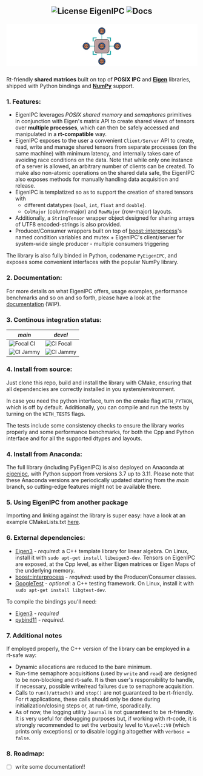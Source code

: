 <h2 align="center" style="text-decoration: none;"> <img src="https://img.shields.io/badge/License-GPLv2-purple.svg" alt="License"> EigenIPC <img src="https://img.shields.io/badge/Docs-WIP-yellow" alt="Docs">

![icon.svg](docs/sphinx/source/_static/icon.svg)

</h2>

<!-- ![GitHub-Mark-Light](docs/icon-light.svg#gh-dark-mode-only)![GitHub-Mark-Dark](docs/icon-dark.svg#gh-light-mode-only) -->
Rt-friendly **shared matrices** built on top of **POSIX IPC** and [**Eigen**](https://eigen.tuxfamily.org/index.php?title=Main_Page) libraries, shipped with Python bindings and [**NumPy**](https://numpy.org/) support.

### 1. Features:
- EigenIPC leverages *POSIX* *shared memory* and *semaphores* primitives in conjunction with Eigen's matrix API to create shared views of tensors over **multiple processes**, which can then be safely accessed and manipulated in a **rt-compatible** way.
- EigenIPC exposes to the user a convenient `Client/Server` API to create, read, write and manage shared tensors from separate processes (on the same machine) with minimum latency, and internally takes care of avoiding race conditions on the data. Note that while only one instance of a server is allowed, an arbitrary number of clients can be created. To make also non-atomic operations on the shared data safe, the EigenIPC also exposes methods for manually handling data acquisition and release.
- EigenIPC is templatized so as to support the creation of shared tensors with
  - different datatypes (`bool`, `int`, `float` and `double`).
  - `ColMajor` (column-major) and `RowMajor` (row-major) layouts.
- Additionally, a `StringTensor` wrapper object designed for sharing arrays of UTF8 encoded-strings is also provided.
- Producer/Consumer wrappers built on top of [boost::interprocess](https://www.boost.org/doc/libs/1_46_0/doc/html/interprocess/synchronization_mechanisms.html)'s named condition variables and mutex + EigenIPC's client/server for system-wide single producer - multiple consumers triggering

The library is also fully binded in Python, codename `PyEigenIPC`, and exposes some convenient interfaces with the popular NumPy library.

### 2. Documentation: 

For more details on what EigenIPC offers, usage examples, performance benchmarks and so on and so forth, please have a look at the [documentation](https://andrepatri.github.io/EigenIPC/v0.1.0/index.html) (WIP).

### 3. Continous integration status: 

| *main* | *devel* |
|----------|----------|
| <img src="https://github.com/AndrePatri/EigenIPC/actions/workflows/focal_CI_build_main.yml/badge.svg" alt="Focal CI">  | <img src="https://github.com/AndrePatri/EigenIPC/actions/workflows/focal_CI_build_devel.yml/badge.svg" alt="CI Focal">  | 
| <img src="https://github.com/AndrePatri/EigenIPC/actions/workflows/jammy_CI_build_main.yml/badge.svg" alt="CI Jammy">  | <img src="https://github.com/AndrePatri/EigenIPC/actions/workflows/jammy_CI_build_devel.yml/badge.svg" alt="CI Jammy">  |


### 4. Install from source: 

Just clone this repo, build and install the library with CMake, ensuring that all dependencies are correctly installed in you system/environment. 

In case you need the python interface, turn on the cmake flag `WITH_PYTHON`, which is off by default. Additionally, you can compile and run the tests by turning on the `WITH_TESTS` flags. 

The tests include some consistency checks to ensure the library works properly and some performance benchmarks, for both the Cpp and Python interface and for all the supported dtypes and layouts. 

### 4. Install from Anaconda: 

The full library (including PyEigenIPC) is also deployed on Anaconda at [eigenipc](https://anaconda.org/AndrePatri/eigenipc/files), with Python support from versions 3.7 up to 3.11. 
Please note that these Anaconda versions are periodically updated starting from the *main* branch, so cutting-edge features might not be available there.

### 5. Using EigenIPC from another package 

Importing and linking against the library is super easy: have a look at an example CMakeLists.txt [here](docs/sphinx/source/_static/CMakeLists_example.txt).

### 6. External dependencies: 
- [Eigen3](https://eigen.tuxfamily.org/index.php?title=Main_Page) - *required*: a C++ template library for linear algebra. On Linux, install it with ```sudo apt-get install libeigen3-dev```. Tensors on EigenIPC are exposed, at the Cpp level, as either Eigen matrices or Eigen Maps of the underlying memory.
- [boost::interprocess](https://www.boost.org/doc/libs/1_46_0/doc/html/interprocess/synchronization_mechanisms.html) - *required*: used by the Producer/Consumer classes.
- [GoogleTest](https://github.com/google/googletest) - *optional*: a C++ testing framework. On Linux, install it with ```sudo apt-get install libgtest-dev```.
<!-- - **Real-time library** (rt) - *required*: ```sudo apt-get install librt-dev```
- **pthread** - *required*: the POSIX Threads library. On Linux, install it with ```sudo apt-get install libpthread-stubs0-dev``` -->

To compile the bindings you'll need: 
- [Eigen3](https://eigen.tuxfamily.org/index.php?title=Main_Page) - *required*
- [pybind11](https://github.com/pybind/pybind11) - *required*. 

<!-- Run-time dependencies for the bindings:
- **linux-vdso**
- **librt**
- **libstdc++**
- **libgcc**
- **libc**
- **libpthread**
- **libm** -->

### 7. Additional notes
If employed properly, the C++ version of the library can be employed in a rt-safe way:
- Dynamic allocations are reduced to the bare minimum.
- Run-time semaphore acquisitions (used by `write` and `read`) are designed to be non-blocking and rt-safe. It is then user's responsibility to handle, if necessary, possible write/read failures due to semaphore acquisition.
- Calls to `run()/attach()` and `stop()` are not guaranteed to be rt-friendly. For rt applications, these calls should only be done during initialization/closing steps or, at run-time, sporadically.
- As of now, the logging utility `Journal` is not guaranteed to be rt-friendly. It is very useful for debugging purposes but, if working with rt-code, it is strongly recommended to set the verbosity level to `VLevel::V0` (which prints only exceptions) or to disable logging altogether with `verbose = false`.

### 8. Roadmap:
- [ ] write some documentation!!
